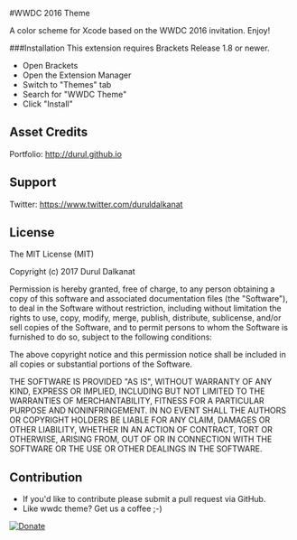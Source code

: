 #WWDC 2016 Theme

A color scheme for Xcode based on the WWDC 2016 invitation. Enjoy!

###Installation
This extension requires Brackets Release 1.8 or newer.

- Open Brackets
- Open the Extension Manager
- Switch to "Themes" tab
- Search for "WWDC Theme"
- Click "Install"

## Asset Credits
Portfolio: http://durul.github.io


## Support
Twitter: https://www.twitter.com/duruldalkanat


## License

The MIT License (MIT)

Copyright (c) 2017 Durul Dalkanat

Permission is hereby granted, free of charge, to any person obtaining a copy of this software and associated documentation files (the "Software"), to deal in the Software without restriction, including without limitation the rights to use, copy, modify, merge, publish, distribute, sublicense, and/or sell copies of the Software, and to permit persons to whom the Software is furnished to do so, subject to the following conditions:

The above copyright notice and this permission notice shall be included in all copies or substantial portions of the Software.

THE SOFTWARE IS PROVIDED "AS IS", WITHOUT WARRANTY OF ANY KIND, EXPRESS OR IMPLIED, INCLUDING BUT NOT LIMITED TO THE WARRANTIES OF MERCHANTABILITY, FITNESS FOR A PARTICULAR PURPOSE AND NONINFRINGEMENT. IN NO EVENT SHALL THE AUTHORS OR COPYRIGHT HOLDERS BE LIABLE FOR ANY CLAIM, DAMAGES OR OTHER LIABILITY, WHETHER IN AN ACTION OF CONTRACT, TORT OR OTHERWISE, ARISING FROM, OUT OF OR IN CONNECTION WITH THE SOFTWARE OR THE USE OR OTHER DEALINGS IN THE SOFTWARE.


## Contribution
- If you'd like to contribute please submit a pull request via GitHub.
- Like wwdc theme? Get us a coffee ;-)

[![Donate](https://www.paypalobjects.com/en_US/i/btn/btn_donate_LG.gif)](https://paypal.me/DurulDalkanat)

